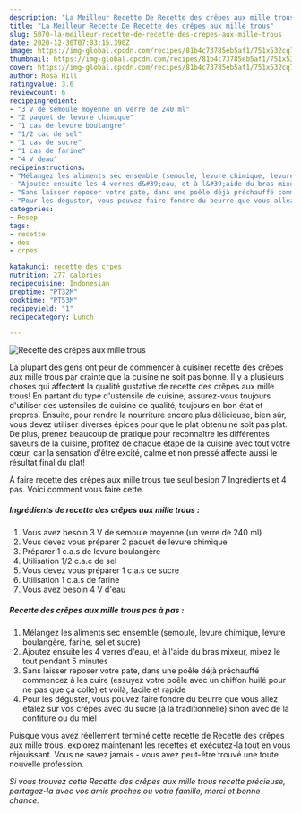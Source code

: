 ```yaml
---
description: "La Meilleur Recette De Recette des crêpes aux mille trous"
title: "La Meilleur Recette De Recette des crêpes aux mille trous"
slug: 5070-la-meilleur-recette-de-recette-des-crepes-aux-mille-trous
date: 2020-12-30T07:03:15.390Z
image: https://img-global.cpcdn.com/recipes/81b4c73785eb5af1/751x532cq70/recette-des-crepes-aux-mille-trous-photo-principale-de-la-recette.jpg
thumbnail: https://img-global.cpcdn.com/recipes/81b4c73785eb5af1/751x532cq70/recette-des-crepes-aux-mille-trous-photo-principale-de-la-recette.jpg
cover: https://img-global.cpcdn.com/recipes/81b4c73785eb5af1/751x532cq70/recette-des-crepes-aux-mille-trous-photo-principale-de-la-recette.jpg
author: Rosa Hill
ratingvalue: 3.6
reviewcount: 6
recipeingredient:
- "3 V de semoule moyenne un verre de 240 ml"
- "2 paquet de levure chimique"
- "1 cas de levure boulangre"
- "1/2 cac de sel"
- "1 cas de sucre"
- "1 cas de farine"
- "4 V deau"
recipeinstructions:
- "Mélangez les aliments sec ensemble (semoule, levure chimique, levure boulangère, farine, sel et sucre)"
- "Ajoutez ensuite les 4 verres d&#39;eau, et à l&#39;aide du bras mixeur, mixez le tout pendant 5 minutes"
- "Sans laisser reposer votre pate, dans une poêle déjà préchauffé commencez à les cuire (essuyez votre poêle avec un chiffon huilé pour ne pas que ça colle) et voilà, facile et rapide"
- "Pour les déguster, vous pouvez faire fondre du beurre que vous allez étalez sur vos crêpes avec du sucre (à la traditionnelle) sinon avec de la confiture ou du miel"
categories:
- Resep
tags:
- recette
- des
- crpes

katakunci: recette des crpes 
nutrition: 277 calories
recipecuisine: Indonesian
preptime: "PT32M"
cooktime: "PT53M"
recipeyield: "1"
recipecategory: Lunch

---
```



![Recette des crêpes aux mille trous](https://img-global.cpcdn.com/recipes/81b4c73785eb5af1/751x532cq70/recette-des-crepes-aux-mille-trous-photo-principale-de-la-recette.jpg)

La plupart des gens ont peur de commencer à cuisiner recette des crêpes aux mille trous par crainte que la cuisine ne soit pas bonne. Il y a plusieurs choses qui affectent la qualité gustative de recette des crêpes aux mille trous! En partant du type d'ustensile de cuisine, assurez-vous toujours d'utiliser des ustensiles de cuisine de qualité, toujours en bon état et propres. Ensuite, pour rendre la nourriture encore plus délicieuse, bien sûr, vous devez utiliser diverses épices pour que le plat obtenu ne soit pas plat. De plus, prenez beaucoup de pratique pour reconnaître les différentes saveurs de la cuisine, profitez de chaque étape de la cuisine avec tout votre cœur, car la sensation d'être excité, calme et non pressé affecte aussi le résultat final du plat!

<!--inarticleads1-->

À faire recette des crêpes aux mille trous tue seul besion 7 Ingrédients et 4 pas. Voici comment vous faire cette.

##### Ingrédients de recette des crêpes aux mille trous :

1. Vous avez besoin 3 V de semoule moyenne (un verre de 240 ml)
1. Vous devez vous préparer 2 paquet de levure chimique
1. Préparer 1 c.a.s de levure boulangère
1. Utilisation 1/2 c.a.c de sel
1. Vous devez vous préparer 1 c.a.s de sucre
1. Utilisation 1 c.a.s de farine
1. Vous avez besoin 4 V d&#39;eau




<!--inarticleads2-->

##### Recette des crêpes aux mille trous pas à pas :

1. Mélangez les aliments sec ensemble (semoule, levure chimique, levure boulangère, farine, sel et sucre)
1. Ajoutez ensuite les 4 verres d&#39;eau, et à l&#39;aide du bras mixeur, mixez le tout pendant 5 minutes
1. Sans laisser reposer votre pate, dans une poêle déjà préchauffé commencez à les cuire (essuyez votre poêle avec un chiffon huilé pour ne pas que ça colle) et voilà, facile et rapide
1. Pour les déguster, vous pouvez faire fondre du beurre que vous allez étalez sur vos crêpes avec du sucre (à la traditionnelle) sinon avec de la confiture ou du miel




<!--inarticleads1-->

<p>
Puisque vous avez réellement terminé cette recette de Recette des crêpes aux mille trous, explorez maintenant les recettes et exécutez-la tout en vous réjouissant. Vous ne savez jamais - vous avez peut-être trouvé une toute nouvelle profession.
</p>

<p>
<i>Si vous trouvez cette Recette des crêpes aux mille trous recette précieuse, partagez-la avec vos amis proches ou votre famille, merci et bonne chance.</i>
</p>

